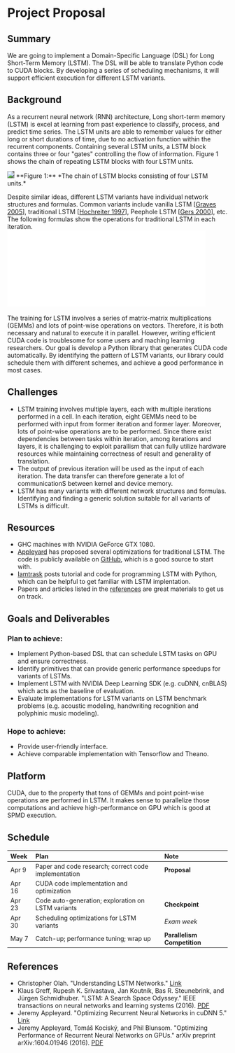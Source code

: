 # Project Proposal

## Summary
<!--Summarize your project in no more than 2-3 sentences. Describe what you plan to do and what parallel systems you will be working with. -->

We are going to implement a Domain-Specific Language (DSL) for Long Short-Term Memory (LSTM). The DSL will be able to translate Python code to CUDA blocks. By developing a series of scheduling mechanisms, it will support efficient execution for different LSTM variants.

## Background
<!--If your project involves accelerating a compute-intensive application, describe the application or piece of the application you are going to implement in more detail. This description need only be a few paragraphs. It might be helpful to include a block diagram or pseudocode of the basic idea. An important detail is what aspects of the problem might benefit from parallelism? and why?-->
As a recurrent neural network (RNN) architecture, Long short-term memory (LSTM) is excel at learning from past experience to classify, process, and predict time series. The LSTM units are able to remember values for either long or short durations of time, due to no activation function within the recurrent components. Containing several LSTM units, a LSTM block contains three or four "gates" controlling the flow of information. Figure 1 shows the chain of repeating LSTM blocks with four LSTM units.

<img src="http://colah.github.io/posts/2015-08-Understanding-LSTMs/img/LSTM3-chain.png" style="background-color:#666;"/>  
**Figure 1:** *The chain of LSTM blocks consisting of  four LSTM units.*

Despite similar ideas, different LSTM variants have individual network structures and formulas. Common variants include vanilla LSTM [[Graves 2005](http://www.sciencedirect.com/science/article/pii/S0893608005001206)], traditional LSTM [[Hochreiter 1997](http://www.mitpressjournals.org/doi/abs/10.1162/neco.1997.9.8.1735)], Peephole LSTM [[Gers 2000](http://ieeexplore.ieee.org/abstract/document/861302/)], etc. The following formulas show the operations for traditional LSTM in each iteration.  
![{\displaystyle {\begin{aligned}f_{t}&=\sigma _{g}(W_{f}x_{t}+U_{f}h_{t-1}+b_{f})\\\\i_{t}&=\sigma _{g}(W_{i}x_{t}+U_{i}h_{t-1}+b_{i})\\\\o_{t}&=\sigma _{g}(W_{o}x_{t}+U_{o}h_{t-1}+b_{o})\\\\c_{t}&=f_{t}\circ c_{t-1}+i_{t}\circ \sigma _{c}(W_{c}x_{t}+U_{c}h_{t-1}+b_{c})\\\\h_{t}&=o_{t}\circ \sigma _{h}(c_{t})\end{aligned}}}](eqn.png)

The training for LSTM involves a series of matrix-matrix multiplications (GEMMs) and lots of point-wise operations on vectors.  Therefore, it is both necessary and natural to execute it in parallel. However, writing efficient CUDA code is troublesome for some users and maching learning researchers. Our goal is develop a Python library that generates CUDA code automatically. By identifying the pattern of LSTM variants, our library could schedule them with different schemes, and achieve a good performance in most cases.

## Challenges
<!--Describe why the problem is challenging. What aspects of the problem might make it difficult to parallelize? In other words, what to you hope to learn by doing the project?

- Describe the workload: what are the dependencies, what are its memory access characteristics? (is there locality? is there a high communication to computation ratio?), is there divergent execution?
- Describe constraints: What are the properties of the system that make mapping the workload to it challenging?
-->
* LSTM training involves multiple layers, each with multiple iterations performed in a cell. In each iteration, eight GEMMs need to be performed with input from former iteration and former layer. Moreover, lots of point-wise operations are to be performed. Since there exist dependencies between tasks within iteration, among iterations and layers, it is challenging to exploit parallism that can fully utilize hardware resources while maintaining correctness of result and generality of translation.
* The output of previous iteration will be used as the input of each iteration. The data transfer can therefore generate a lot of communicationS between kernel and device memory. 
* LSTM has many variants with different network structures and formulas. Identifying and finding a generic solution suitable for all variants of LSTMs is difficult.


## Resources
<!--Describe the resources (type of computers, starter code, etc.) you will use. What code base will you start from? Are you starting from scratch or using an existing piece of code? Is there a book or paper that you are using as a reference (if so, provide a citation)? Are there any other resources you need, but haven't figured out how to obtain yet? Could you benefit from access to any special machines?-->

* GHC machines with NVIDIA GeForce GTX 1080.  
* [Appleyard](https://devblogs.nvidia.com/parallelforall/optimizing-recurrent-neural-networks-cudnn-5/) has proposed several optimizations for traditional LSTM. The code is publicly available on [GitHub](https://github.com/parallel-forall/code-samples/tree/master/posts/rnn), which is a good source to start with.
* [Iamtrask](https://iamtrask.github.io/2015/11/15/anyone-can-code-lstm/) posts tutorial and code for programming LSTM with Python, which can be helpful to get familiar with LSTM implentation.
* Papers and articles listed in the [references](#references) are great materials to get us on track.


## Goals and Deliverables
<!--Describe the deliverables or goals of your project.-->
### Plan to achieve:
* Implement Python-based DSL that can schedule LSTM tasks on GPU and ensure correctness.
* Identify primitives that can provide generic performance speedups for variants of LSTMs.
* Implement LSTM with NVIDIA Deep Learning SDK (e.g. cuDNN, cnBLAS) which acts as the baseline of evaluation. 
* Evaluate implementations for LSTM variants on LSTM benchmark problems (e.g. acoustic modeling, handwriting recognition and polyphinic music modeling).

### Hope to achieve:
* Provide user-friendly interface.
* Achieve comparable implementation with Tensorflow and Theano.


## Platform
<!--Describe why the platform (computer and/or language) you have chosen is a good one for your needs. Why does it make sense to use this parallel system for the workload you have chosen?-->

CUDA, due to the property that tons of GEMMs and point point-wise operations are performed in LSTM. It makes sense to parallelize those computations and achieve high-performance on GPU which is good at SPMD execution.

## Schedule
<!--Produce a schedule for your project. Your schedule should have at least one item to do per week. List what you plan to get done each week from now until the parallelism competition in order to meet your project goals. Keep in mind that due to other classes, you'll have more time to work some weeks than others (work that into the schedule). You will need to re-evaluate your progress at the end of each week and update this schedule accordingly. Note the intermediate checkpoint deadline is April 25th. In your schedule we encourage you to be precise as precise as possible. It's often helpful to work backward in time from your deliverables and goals, writing down all the little things you'll need to do (establish the dependencies!).-->

| Week | Plan | Note |
| :--- |:---| :---|
| Apr 9 | Paper and code research; correct code implementation | **Proposal** |
| Apr 16 | CUDA code implementation and optimization |   |
| Apr 23 | Code auto-generation; exploration on LSTM variants | **Checkpoint** |
| Apr 30 | Scheduling optimizations for LSTM variants  | _Exam week_ |
| May 7 | Catch-up; performance tuning; wrap up | **Parallelism Competition** |

## References
- Christopher Olah. "Understanding LSTM Networks." [Link](http://colah.github.io/posts/2015-08-Understanding-LSTMs/)
- Klaus Greff, Rupesh K. Srivastava, Jan Koutník, Bas R. Steunebrink, and Jürgen Schmidhuber. "LSTM: A Search Space Odyssey." IEEE transactions on neural networks and learning systems (2016). [PDF](https://arxiv.org/pdf/1503.04069.pdf)
- Jeremy Appleyard. "Optimizing Recurrent Neural Networks in cuDNN 5." [Link](https://devblogs.nvidia.com/parallelforall/optimizing-recurrent-neural-networks-cudnn-5/)
- Jeremy Appleyard, Tomáš Kociský, and Phil Blunsom. "Optimizing Performance of Recurrent Neural Networks on GPUs." arXiv preprint arXiv:1604.01946 (2016). [PDF](https://arxiv.org/pdf/1604.01946.pdf)
